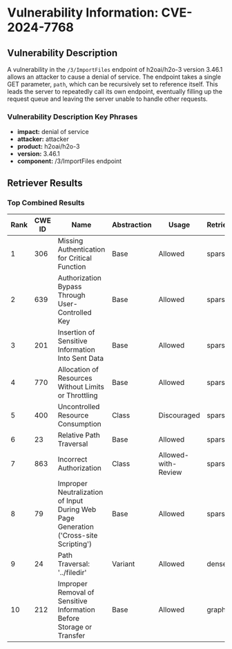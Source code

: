 # Vulnerability Information: CVE-2024-7768

## Vulnerability Description
A vulnerability in the `/3/ImportFiles` endpoint of h2oai/h2o-3 version 3.46.1 allows an attacker to cause a denial of service. The endpoint takes a single GET parameter, `path`, which can be recursively set to reference itself. This leads the server to repeatedly call its own endpoint, eventually filling up the request queue and leaving the server unable to handle other requests.

### Vulnerability Description Key Phrases
- **impact:** denial of service
- **attacker:** attacker
- **product:** h2oai/h2o-3
- **version:** 3.46.1
- **component:** /3/ImportFiles endpoint

## Retriever Results

### Top Combined Results

| Rank | CWE ID | Name | Abstraction | Usage  | Retrievers | Individual Scores |
|------|--------|------|-------------|-------|------------|-------------------|
| 1 | 306 | Missing Authentication for Critical Function | Base | Allowed | sparse | 0.119 |
| 2 | 639 | Authorization Bypass Through User-Controlled Key | Base | Allowed | sparse | 0.117 |
| 3 | 201 | Insertion of Sensitive Information Into Sent Data | Base | Allowed | sparse | 0.117 |
| 4 | 770 | Allocation of Resources Without Limits or Throttling | Base | Allowed | sparse | 0.116 |
| 5 | 400 | Uncontrolled Resource Consumption | Class | Discouraged | sparse | 0.115 |
| 6 | 23 | Relative Path Traversal | Base | Allowed | sparse | 0.114 |
| 7 | 863 | Incorrect Authorization | Class | Allowed-with-Review | sparse | 0.114 |
| 8 | 79 | Improper Neutralization of Input During Web Page Generation ('Cross-site Scripting') | Base | Allowed | sparse | 0.111 |
| 9 | 24 | Path Traversal: '../filedir' | Variant | Allowed | dense | 0.507 |
| 10 | 212 | Improper Removal of Sensitive Information Before Storage or Transfer | Base | Allowed | graph | 0.002 |

